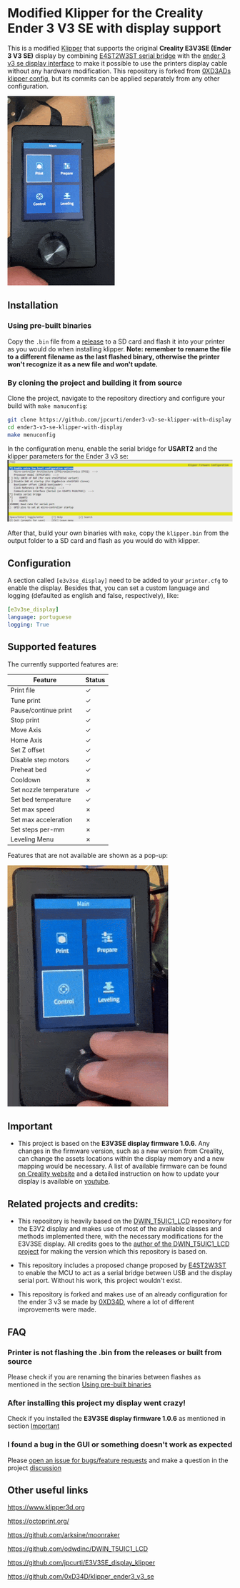 # Modified Klipper for the Creality Ender 3 V3 SE with display support 

This is a modified [Klipper](https://www.klipper3d.org/) that supports the original **Creality E3V3SE (Ender 3 V3 SE)** display by combining [E4ST2W3ST serial bridge](https://github.com/Klipper3d/klipper/commit/6469418d73be6743a7130b50fdb5a57d311435ca) with the [ender 3 v3 se display interface](https://github.com/jpcurti/E3V3SE_display_klipper) to make it possible to use the printers display cable without any hardware modification. This repository is forked from [0XD3ADs klipper config](https://github.com/0xD34D/klipper_ender3_v3_se), but its commits can be applied separately from any other configuration. 
 
![Demonstration image](docs/e3v3se_display/display_e3v3se_klipper.gif)

## Installation

### Using pre-built binaries
Copy the `.bin` file from a [release](https://github.com/jpcurti/ender3-v3-se-klipper-with-display/releases) to a SD card and flash it into your printer as you would do when installing klipper. **Note: remember to rename the file to a different filename as the last flashed binary, otherwise the printer won't recognize it as a new file and won't update.**

### By cloning the project and building it from source
Clone the project, navigate to the repository directiory and configure your build with `make manuconfig`:
```sh
git clone https://github.com/jpcurti/ender3-v3-se-klipper-with-display
cd ender3-v3-se-klipper-with-display
make menuconfig
```
In the configuration menu, enable the serial bridge for **USART2** and the klipper parameters for the Ender 3 v3 se:
![Demonstration image](docs/e3v3se_display/klipper_make_menuconfig_serial_bridge.png)

After that, build your own binaries with `make`, copy the `klipper.bin` from the output folder to a SD card and flash as you would do with klipper.

## Configuration
A section called `[e3v3se_display]` need to be added to your `printer.cfg` to enable the display. Besides that, you can set a custom language and logging (defaulted as english and false, respectively), like:

```yaml
[e3v3se_display]
language: portuguese
logging: True
```

## Supported features
The currently supported features are:

| Feature                | Status  |
| ---------------------- | ------- |
| Print file             | &check; |
| Tune print             | &check; |
| Pause/continue print   | &check; |
| Stop print             | &check; |
| Move Axis              | &check; |
| Home Axis              | &check; |
| Set Z offset           | &check; |
| Disable step motors    | &check; |
| Preheat bed            | &check; |
| Cooldown               | &cross; |
| Set nozzle temperature | &check; |
| Set bed temperature    | &check; |
| Set max speed          | &cross; |
| Set max acceleration   | &cross; |
| Set steps per-mm       | &cross; |
| Leveling Menu          | &cross; |

Features that are not available are shown as a pop-up:

![Demonstration image](https://github.com/jpcurti/E3V3SE_display_klipper/blob/main/docs/img/disabled_features.gif?raw=true)

## Important
-  This project is based on the **E3V3SE display firmware 1.0.6**. Any changes in the firmware version, such as a new version from Creality, can change the assets locations within the display memory and a new mapping would be necessary. A list of available firmware can be found [on Creality website](https://www.creality.com/pages/download-ender-3-v3-se) and a detailed instruction on how to update your display is available on [youtube](https://www.youtube.com/watch?v=8oRuCusCyUM&ab_channel=CrealityAfter-sale).

## Related projects and credits:
-  This repository is heavily based on the [DWIN_T5UIC1_LCD](https://github.com/odwdinc/DWIN_T5UIC1_LCD) repository for the E3V2 display and makes use of most of the available classes and methods implemented there, with the necessary modifications for the E3V3SE display. All credits goes to the [author of the DWIN_T5UIC1_LCD project](https://github.com/odwdinc) for making the version which this repository is based on.

- This repository includes a proposed change proposed by [E4ST2W3ST](https://github.com/Klipper3d/klipper/commit/6469418d73be6743a7130b50fdb5a57d311435ca) to enable the MCU to act as a serial bridge between USB and the display serial port. Without his work, this project wouldn't exist.

- This repository is forked and makes use of an already configuration for the ender 3 v3 se made by [0XD34D](https://github.com/0xD34D/klipper_ender3_v3_se), where a lot of different improvements were made.


## FAQ

### Printer is not flashing the .bin from the releases or built from source
Please check if you are renaming the binaries between flashes as mentioned in the section [Using pre-built binaries](#using-pre-built-binaries)

### After installing this project my display went crazy!
Check if you installed the **E3V3SE display firmware 1.0.6** as mentioned in section [Important](#important)

### I found a bug in the GUI or something doesn't work as expected
Please [open an issue for bugs/feature requests](https://github.com/jpcurti/ender3-v3-se-klipper-with-display/issues) and make a question in the project [discussion](https://github.com/jpcurti/ender3-v3-se-klipper-with-display/discussions)

## Other useful links

https://www.klipper3d.org

https://octoprint.org/

https://github.com/arksine/moonraker

https://github.com/odwdinc/DWIN_T5UIC1_LCD

https://github.com/jpcurti/E3V3SE_display_klipper

https://github.com/0xD34D/klipper_ender3_v3_se
